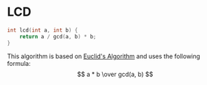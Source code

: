 # LCD
```cpp
int lcd(int a, int b) {
    return a / gcd(a, b) * b;
}
```
This algorithm is based on [Euclid's Algorithm](https://en.wikipedia.org/wiki/Euclidean_algorithm)
and uses the following formula:<br>
$$ a * b \over gcd(a, b) $$
